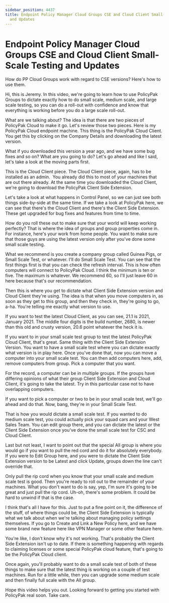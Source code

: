```yaml
---
sidebar_position: 4437
title: Endpoint Policy Manager Cloud Groups CSE and Cloud Client Small-Scale Testing
  and Updates
---
```


# Endpoint Policy Manager Cloud Groups CSE and Cloud Client Small-Scale Testing and Updates

How do PP Cloud Groups work with regard to CSE versions? Here's how to use them.

Hi, this is Jeremy. In this video, we're going to learn how to use PolicyPak Groups to dictate exactly how to do small scale, medium scale, and large scale testing, so you can do a roll-out with confidence and know that everything is working before you do a large scale roll-out.

What are we talking about? The idea is that there are two pieces of PolicyPak Cloud to make it go. Let's review those two pieces. Here is my PolicyPak Cloud endpoint machine. This thing is the PolicyPak Cloud Client. You get this by clicking on the Company Details and downloading the latest version.

What if you downloaded this version a year ago, and we have some bug fixes and so on? What are you going to do? Let's go ahead and like I said, let's take a look at the moving parts first.

This is the Cloud Client piece. The Cloud Client piece, again, has to be installed as an admin.  You already did this to most of your machines that are out there already. At the same time you downloaded the Cloud Client, we're going to download the PolicyPak Client Side Extension.

Let's take a look at what happens in Control Panel, so we can just see both things side-by-side at the same time. If we take a look at PolicyPak here, we can see that there's the Cloud Client and there's the Client Side Extension. These get upgraded for bug fixes and features from time to time.

How do you roll these out to make sure that your world will keep working perfectly? That is where the idea of groups and group properties come in. For instance, here's your work from home people. You want to make sure that those guys are using the latest version only after you've done some small scale testing.

What we recommend is you create a company group called Guinea Pigs, or Small Scale Test, or whatever. I'll do Small Scale Test. You can see that the first things first is that you can check the refresh interval. This is how often computers will connect to PolicyPak Cloud. I think the minimum is ten or five. The maximum is whatever. We recommend 60, so I'll just leave 60 in here because that's our recommendation.

Then this is where you get to dictate what Client Side Extension version and Cloud Client they're using. The idea is that when you move computers in, as soon as they get to this group, and then they check in, they're going to go, a-ha. You're telling me exactly what version to use.

If you want to test the latest Cloud Client, as you can see, 21.1 is 2021, January 2021. The middle four digits is the build number, 2680, is newer than this old and crusty version, 20.6 point whatever the heck it is.

If you want to in your small scale test group to test the latest PolicyPak Cloud Client, that's great. Same thing with the Client Side Extension Version. You want to have a small scale test where you can dictate exactly what version is in play here. Once you've done that, now you can move a computer into your small scale test. You can then add computers here, add, remove computers from group. Pick a computer that you want.

For the record, a computer can be in multiple groups. If the groups have differing opinions of what their group Client Side Extension and Cloud Client, it's going to take the latest. Try in this particular case not to have overlapping computers.

If you want to pick a computer or two to be in your small scale test, we'll go ahead and do that. Now, bang, they're in your Small Scale Test.

That is how you would dictate a small scale test. If you wanted to do medium scale test, you could actually pick your squad cars and your West Sales Team. You can edit group there, and you can dictate the latest or the Client Side Extension once you've done the small scale test for CSC and Cloud Client.

Last but not least, I want to point out that the special All group is where you would go if you want to pull the red cord and do it for absolutely everybody. If you were to Edit Group here, and you were to dictate the Client Side Extension version to be Latest and click Update, groups down the line can't override that.

Only pull the rip cord when you know that your small scale and medium scale test is good. Then you're ready to roll out to the remainder of your machines. What you don't want to do is say, yep, I'm sure it's going to be great and just pull the rip cord. Uh-oh, there's some problem. It could be hard to unwind if that is the case.

I think that's all I have for this. Just to put a fine point on it, the difference of the stuff, of where things could be, the Client Side Extension is typically what we talk about when we're talking about managing policy settings themselves. If you go to Create and Link a New Policy here, and we have some brand new feature here like VPN Manager or some other feature here.

You're like, I don't know why it's not working. That's probably the Client Side Extension isn't up to date. If there is something happening with regards to claiming licenses or some special PolicyPak cloud feature, that's going to be the PolicyPak Cloud client.

Once again, you'll probably want to do a small scale test of both of these things to make sure that the latest thing is working on a couple of test machines. Run for a little while, then you can upgrade some medium scale and then finally full scale with the All group.

Hope this video helps you out. Looking forward to getting you started with PolicyPak real soon. Take care.